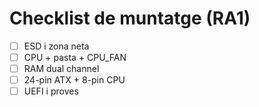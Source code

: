 # Checklist de muntatge (RA1)

- [ ] ESD i zona neta
- [ ] CPU + pasta + CPU_FAN
- [ ] RAM dual channel
- [ ] 24-pin ATX + 8-pin CPU
- [ ] UEFI i proves
